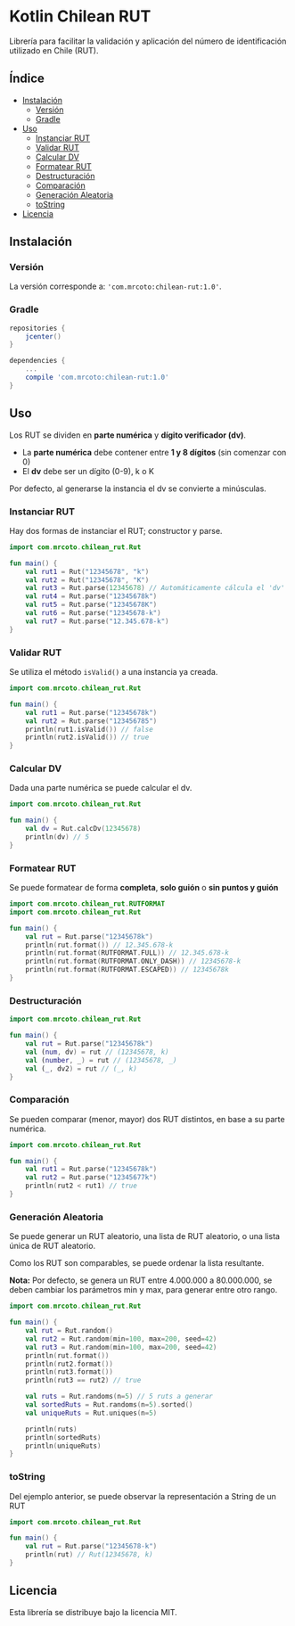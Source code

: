 # Kotlin Chilean RUT

Librería para facilitar la validación y aplicación del número
de identificación utilizado en Chile (RUT).

## Índice

* [Instalación](#instalacin)
    - [Versión](#versin)
    - [Gradle](#gradle)
* [Uso](#uso)
    - [Instanciar RUT](#instanciar-rut)
    - [Validar RUT](#validar-rut)
    - [Calcular DV](#calcular-dv)
    - [Formatear RUT](#formatear-rut)
    - [Destructuración](#destructuracin)
    - [Comparación](#comparacin)
    - [Generación Aleatoria](#generacin-aleatoria)
    - [toString](#tostring)
* [Licencia](#licencia)

## Instalación

### Versión

La versión corresponde a: `'com.mrcoto:chilean-rut:1.0'`.

### Gradle

~~~gradle
repositories {
    jcenter()
}

dependencies {
    ...
    compile 'com.mrcoto:chilean-rut:1.0'
}
~~~ 

## Uso

Los RUT se dividen en **parte numérica** y **dígito verificador (dv)**.
- La **parte numérica** debe contener entre **1 y 8 dígitos** (sin comenzar con 0)
- El **dv** debe ser un dígito (0-9), k o K

Por defecto, al generarse la instancia el dv se convierte a minúsculas.

### Instanciar RUT

Hay dos formas de instanciar el RUT; constructor y parse.

~~~kotlin
import com.mrcoto.chilean_rut.Rut

fun main() {
    val rut1 = Rut("12345678", "k")
    val rut2 = Rut("12345678", "K")
    val rut3 = Rut.parse(12345678) // Automáticamente cálcula el 'dv'
    val rut4 = Rut.parse("12345678k")
    val rut5 = Rut.parse("12345678K")
    val rut6 = Rut.parse("12345678-k")
    val rut7 = Rut.parse("12.345.678-k")
}
~~~

### Validar RUT

Se utiliza el método `isValid()` a una instancia ya creada.

~~~kotlin
import com.mrcoto.chilean_rut.Rut

fun main() {
    val rut1 = Rut.parse("12345678k")
    val rut2 = Rut.parse("123456785")
    println(rut1.isValid()) // false
    println(rut2.isValid()) // true
}
~~~

### Calcular DV

Dada una parte numérica se puede calcular el dv.

~~~kotlin
import com.mrcoto.chilean_rut.Rut

fun main() {
    val dv = Rut.calcDv(12345678)
    println(dv) // 5
}
~~~

### Formatear RUT

Se puede formatear de forma **completa**, **solo guión** o **sin puntos y guión**

~~~kotlin
import com.mrcoto.chilean_rut.RUTFORMAT
import com.mrcoto.chilean_rut.Rut

fun main() {
    val rut = Rut.parse("12345678k")
    println(rut.format()) // 12.345.678-k
    println(rut.format(RUTFORMAT.FULL)) // 12.345.678-k
    println(rut.format(RUTFORMAT.ONLY_DASH)) // 12345678-k
    println(rut.format(RUTFORMAT.ESCAPED)) // 12345678k
}
~~~

### Destructuración

~~~kotlin
import com.mrcoto.chilean_rut.Rut

fun main() {
    val rut = Rut.parse("12345678k")
    val (num, dv) = rut // (12345678, k)
    val (number, _) = rut // (12345678, _)
    val (_, dv2) = rut // (_, k)
}
~~~

### Comparación

Se pueden comparar (menor, mayor) dos RUT distintos,
en base a su parte numérica.

~~~kotlin
import com.mrcoto.chilean_rut.Rut

fun main() {
    val rut1 = Rut.parse("12345678k")
    val rut2 = Rut.parse("12345677k")
    println(rut2 < rut1) // true
}
~~~

### Generación Aleatoria

Se puede generar un RUT aleatorio, una lista de RUT aleatorio, o 
una lista única de RUT aleatorio.

Como los RUT son comparables, se puede ordenar la 
lista resultante.

**Nota:** Por defecto, se genera un RUT entre 4.000.000 a 80.000.000,
se deben cambiar los parámetros min y max, para generar entre otro rango.

~~~kotlin
import com.mrcoto.chilean_rut.Rut

fun main() {
    val rut = Rut.random()
    val rut2 = Rut.random(min=100, max=200, seed=42)
    val rut3 = Rut.random(min=100, max=200, seed=42)
    println(rut.format())
    println(rut2.format())
    println(rut3.format())
    println(rut3 == rut2) // true

    val ruts = Rut.randoms(n=5) // 5 ruts a generar
    val sortedRuts = Rut.randoms(n=5).sorted()
    val uniqueRuts = Rut.uniques(n=5)

    println(ruts)
    println(sortedRuts)
    println(uniqueRuts)
}
~~~

### toString

Del ejemplo anterior, se puede observar la representación a String
de un RUT

~~~kotlin
import com.mrcoto.chilean_rut.Rut

fun main() {
    val rut = Rut.parse("12345678-k")
    println(rut) // Rut(12345678, k)
}
~~~

## Licencia

Esta librería se distribuye bajo la licencia MIT.
